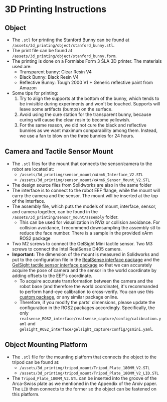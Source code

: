 # 3D Printing Instructions

## Object
- The `.stl` for printing the Stanford Bunny can be found at `/assets/3d_printing/object/stanford_bunny.stl`.
- The print file can be found at `/assets/3d_printing/object/stanford_bunny.form`.
- The printing is done on a Formlabs Form 3 SLA 3D printer. The materials used are: 
    - Transparent bunny: Clear Resin V4
    - Black Bunny: Black Resin V4
    - Reflective Bunny: Tough 2000 V1 + Generic reflective paint from Amazon
- Some tips for printing:
    1. Try to align the supports at the bottom of the bunny, which tends to be invisible during experiments and won't be touched. Supports will leave some artifacts (bumps) on the surface.
    2. Avoid using the cure station for the transparent bunny, because curing will cause the clear resin to become yellowish.
    3. For the same reason, we did not cure the black and reflective bunnies as we want maximum comparability among them. Instead, we use a fan to blow on the three bunnies for 24 hours.

## Camera and Tactile Sensor Mount
- The `.stl` files for the mount that connects the sensor/camera to the robot are located at:
    - `/assets/3d_printing/sensor_mount/xArm6_Interface_V2.STL`
    - `/assets/3d_printing/sensor_mount/xArm6_Sensor_Mount_V2.STL`
- The design source files from Solidworks are also in the same folder
- The interface is to connect to the robot EEF flange, while the mount will carry the camera and the sensor. The mount will be inserted at the top of the interface.
- The assembly file, which puts the models of mount, interface, sensor, and camera together, can be found in the `/assets/3d_printing/sensor_mount/assembly` folder.
    - This can be used for visualization in RViz or collision avoidance. For collision avoidance, I recommend downsampling the assembly stl to reduce the face number. There is a sample in the provided xArm ROS2 package
- Two M2 screws to connect the GelSight Mini tactile sensor. Two M3 screws to connect the Intel RealSense D405 camera.
- **Important:** The dimension of the mount is measured in Solidworks and put to the configuration file in the [RealSense interface package](https://github.com/ai4ce/realsense_ROS2_interface) and the [GelSight tactile sensor interface package](https://github.com/ai4ce/gelsight_ROS2_interface) so that we can accurately acquire the pose of camera and the sensor in the world coordinate by adding offsets to the EEF's coordinate.
    - To acquire accurate transformation between the camera and the robot base (and therefore the world coordinate), it's recommanded to perform hand-eye calibration to cross-verify. You can use this [custom package](https://github.com/ai4ce/joy_hand_eye_ROS2), or any similar package online. 
    - Therefore, if you modify the parts' dimensions, please update the configuration in the ROS2 packages accordingly. Specifically, the only `realsense_ROS2_interface/realsense_capture/config/calibration.yaml` and `gelsight_ROS2_interface/gelsight_capture/config/gsmini.yaml`.

## Object Mounting Platform
- The `.stl` file for the mounting platform that connects the object to the tripod can be found at:
    - `/assets/3d_printing/tripod_mount/Tripod_Plate_180MM_V2.STL`
    - `/assets/3d_printing/tripod_mount/Tripod_Plate_180MM_V2_LID.STL`
- The `Tripod_Plate_180MM_V2.STL` can be inserted into the groove of the Arca-Swiss plate as we mentioned in the Appendix of the Arxiv paper. The `LID` then connects to the former so the object can be fastened on this platform.
